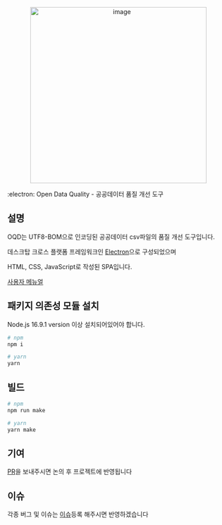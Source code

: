 <p align="center">
  <img width="400" alt="image" src="https://user-images.githubusercontent.com/63826654/158105778-c31f5d55-1e72-424d-9183-39add9ca25a0.png">
</p>

:electron: Open Data Quality - 공공데이터 품질 개선 도구

## 설명

OQD는 UTF8-BOM으로 인코딩된 공공데이터 csv파일의 품질 개선 도구입니다.

데스크탑 크로스 플랫폼 프레임워크인 [Electron](https://www.electronjs.org/)으로 구성되었으며

HTML, CSS, JavaScript로 작성된 SPA입니다.

[사용자 메뉴얼](https://github.com/dataus-tech/odq/wiki/ODQ-%EC%82%AC%EC%9A%A9%EC%9E%90-%EB%A9%94%EB%89%B4%EC%96%BC)

## 패키지 의존성 모듈 설치

Node.js 16.9.1 version 이상 설치되어있어야 합니다.

```bash
# npm
npm i

# yarn
yarn
```

## 빌드

```bash
# npm
npm run make

# yarn
yarn make
```

## 기여

[PR](https://github.com/dataus-tech/odq/pulls)을 보내주시면 논의 후 프로젝트에 반영됩니다


## 이슈

각종 버그 및 이슈는 [이슈](https://github.com/dataus-tech/odq/issues)등록 해주시면 반영하겠습니다
